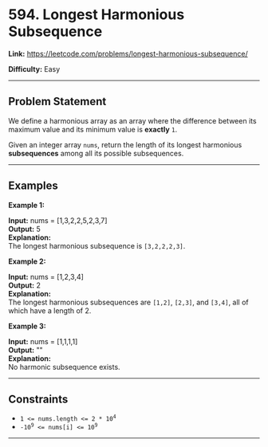 # 594. Longest Harmonious Subsequence

**Link:** https://leetcode.com/problems/longest-harmonious-subsequence/

**Difficulty:** Easy

---

## Problem Statement

We define a harmonious array as an array where the difference between its maximum value and its minimum value is <b>exactly</b> `1`.

Given an integer array `nums`, return the length of its longest harmonious <b>subsequences</b> among all its possible subsequences.

---

## Examples

**Example 1:**

**Input:** nums = [1,3,2,2,5,2,3,7] \
**Output:** 5 \
**Explanation:** \
The longest harmonious subsequence is <code>[3,2,2,2,3]</code>.

**Example 2:**

**Input:** nums = [1,2,3,4] \
**Output:** 2 \
**Explanation:** \
The longest harmonious subsequences are `[1,2]`, `[2,3]`, and `[3,4]`, all of which have a length of 2.

**Example 3:**

**Input:** nums = [1,1,1,1] \
**Output:** "" \
**Explanation:** \
No harmonic subsequence exists.

---

## Constraints

- <code>1 <= nums.length <= 2 * 10<sup>4</sup></code>
- <code>-10<sup>9</sup> <= nums[i] <= 10<sup>9</sup></code>

---